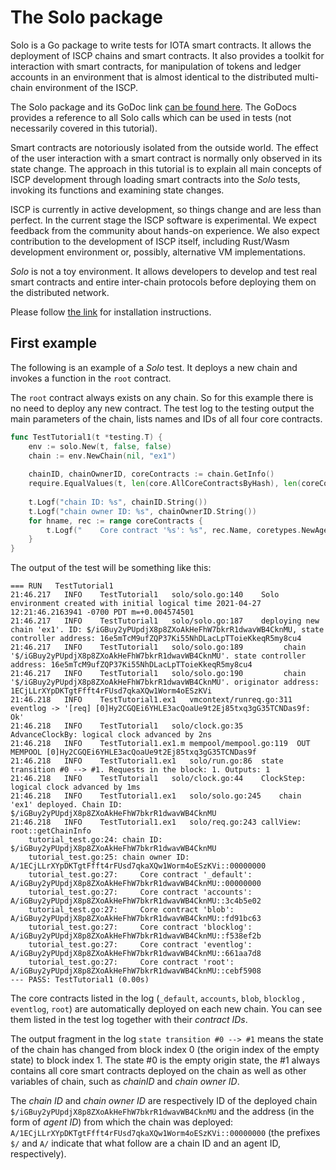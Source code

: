# The Solo package

Solo is a Go package to write tests for IOTA smart contracts. It allows the
deployment of ISCP chains and smart contracts. It also provides a toolkit for
interaction with smart contracts, for manipulation of tokens and ledger accounts
in an environment that is almost identical to the distributed multi-chain
environment of the ISCP.

The Solo package and its GoDoc link [can be found here](https://github.com/iotaledger/wasp/tree/master/packages/solo). 
The GoDocs provides a reference to all Solo calls which can be used in tests 
(not necessarily covered in this tutorial).

Smart contracts are notoriously isolated from the outside world. The effect of
the user interaction with a smart contract is normally only observed in its
state change. The approach in this tutorial is to explain all main concepts of
ISCP development through loading smart contracts into the _Solo_ tests, invoking
its functions and examining state changes.

ISCP is currently in active development, so things change and are less than
perfect. In the current stage the ISCP software is experimental. We expect
feedback from the community about hands-on experience. We also expect
contribution to the development of ISCP itself, including Rust/Wasm development
environment or, possibly, alternative VM implementations.

_Solo_ is not a toy environment. It allows developers to develop and test real
smart contracts and entire inter-chain protocols before deploying them on the
distributed network.

Please follow [the link](../misc/install.md) for installation instructions.

## First example

The following is an example of a _Solo_ test. It deploys a new chain and invokes
a function in the `root` contract.

The `root` contract always exists on any chain. So for this example there is no
need to deploy any new contract. The test log to the testing output the main
parameters of the chain, lists names and IDs of all four core contracts.

```go
func TestTutorial1(t *testing.T) {
    env := solo.New(t, false, false)
    chain := env.NewChain(nil, "ex1")
    
    chainID, chainOwnerID, coreContracts := chain.GetInfo()                      // calls view root::GetChainInfo
    require.EqualValues(t, len(core.AllCoreContractsByHash), len(coreContracts)) // all core contracts deployed by default
    
    t.Logf("chain ID: %s", chainID.String())
    t.Logf("chain owner ID: %s", chainOwnerID.String())
    for hname, rec := range coreContracts {
        t.Logf("    Core contract '%s': %s", rec.Name, coretypes.NewAgentID(chainID.AsAddress(), hname))
    }
}
```

The output of the test will be something like this:

```
=== RUN   TestTutorial1
21:46.217	INFO	TestTutorial1	solo/solo.go:140	Solo environment created with initial logical time 2021-04-27 12:21:46.2163941 -0700 PDT m=+0.004574501
21:46.217	INFO	TestTutorial1	solo/solo.go:187	deploying new chain 'ex1'. ID: $/iGBuy2yPUpdjX8p8ZXoAkHeFhW7bkrR1dwavWB4CknMU, state controller address: 16e5mTcM9ufZQP37Ki55NhDLacLpTToieKkeqR5my8cu4
21:46.217	INFO	TestTutorial1	solo/solo.go:189	     chain '$/iGBuy2yPUpdjX8p8ZXoAkHeFhW7bkrR1dwavWB4CknMU'. state controller address: 16e5mTcM9ufZQP37Ki55NhDLacLpTToieKkeqR5my8cu4
21:46.217	INFO	TestTutorial1	solo/solo.go:190	     chain '$/iGBuy2yPUpdjX8p8ZXoAkHeFhW7bkrR1dwavWB4CknMU'. originator address: 1ECjLLrXYpDKTgtFfft4rFUsd7qkaXQw1Worm4oESzKVi
21:46.218	INFO	TestTutorial1.ex1	vmcontext/runreq.go:311	eventlog -> '[req] [0]Hy2CGQEi6YHLE3acQoaUe9t2Ej85txq3gG35TCNDas9f: Ok'
21:46.218	INFO	TestTutorial1	solo/clock.go:35	AdvanceClockBy: logical clock advanced by 2ns
21:46.218	INFO	TestTutorial1.ex1.m	mempool/mempool.go:119	OUT MEMPOOL [0]Hy2CGQEi6YHLE3acQoaUe9t2Ej85txq3gG35TCNDas9f
21:46.218	INFO	TestTutorial1.ex1	solo/run.go:86	state transition #0 --> #1. Requests in the block: 1. Outputs: 1
21:46.218	INFO	TestTutorial1	solo/clock.go:44	ClockStep: logical clock advanced by 1ms
21:46.218	INFO	TestTutorial1.ex1	solo/solo.go:245	chain 'ex1' deployed. Chain ID: $/iGBuy2yPUpdjX8p8ZXoAkHeFhW7bkrR1dwavWB4CknMU
21:46.218	INFO	TestTutorial1.ex1	solo/req.go:243	callView: root::getChainInfo
    tutorial_test.go:24: chain ID: $/iGBuy2yPUpdjX8p8ZXoAkHeFhW7bkrR1dwavWB4CknMU
    tutorial_test.go:25: chain owner ID: A/1ECjLLrXYpDKTgtFfft4rFUsd7qkaXQw1Worm4oESzKVi::00000000
    tutorial_test.go:27:     Core contract '_default': A/iGBuy2yPUpdjX8p8ZXoAkHeFhW7bkrR1dwavWB4CknMU::00000000
    tutorial_test.go:27:     Core contract 'accounts': A/iGBuy2yPUpdjX8p8ZXoAkHeFhW7bkrR1dwavWB4CknMU::3c4b5e02
    tutorial_test.go:27:     Core contract 'blob':     A/iGBuy2yPUpdjX8p8ZXoAkHeFhW7bkrR1dwavWB4CknMU::fd91bc63
    tutorial_test.go:27:     Core contract 'blocklog': A/iGBuy2yPUpdjX8p8ZXoAkHeFhW7bkrR1dwavWB4CknMU::f538ef2b
    tutorial_test.go:27:     Core contract 'eventlog': A/iGBuy2yPUpdjX8p8ZXoAkHeFhW7bkrR1dwavWB4CknMU::661aa7d8
    tutorial_test.go:27:     Core contract 'root':     A/iGBuy2yPUpdjX8p8ZXoAkHeFhW7bkrR1dwavWB4CknMU::cebf5908
--- PASS: TestTutorial1 (0.00s)
```

The core contracts listed in the log (`_default`, `accounts`, `blob`, `blocklog`
, `eventlog`, `root`) are automatically deployed on each new chain. You can see
them listed in the test log together with their _contract IDs_.

The output fragment in the log `state transition #0 --> #1` means the state of
the chain has changed from block index 0 (the origin index of the empty state)
to block index 1. The state #0 is the empty origin state, the #1 always contains
all core smart contracts deployed on the chain as well as other variables of
chain, such as _chainID_ and _chain owner ID_.

The _chain ID_ and _chain owner ID_ are respectively ID of the deployed
chain `$/iGBuy2yPUpdjX8p8ZXoAkHeFhW7bkrR1dwavWB4CknMU` and the address (in the
form of _agent ID_) from which the chain was deployed:
`A/1ECjLLrXYpDKTgtFfft4rFUsd7qkaXQw1Worm4oESzKVi::00000000` (the prefixes `$/`
and `A/` indicate that what follow are a chain ID and an agent ID, respectively).